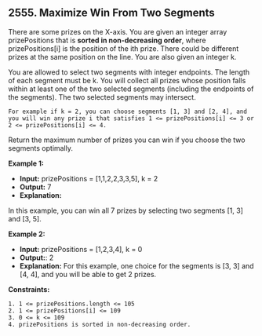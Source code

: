 ## 2555. Maximize Win From Two Segments

There are some prizes on the X-axis. You are given an integer array prizePositions that is **sorted in non-decreasing order**, where prizePositions[i] is the position of the ith prize. There could be different prizes at the same position on the line. You are also given an integer k.

You are allowed to select two segments with integer endpoints. The length of each segment must be k. You will collect all prizes whose position falls within at least one of the two selected segments (including the endpoints of the segments). The two selected segments may intersect.

    For example if k = 2, you can choose segments [1, 3] and [2, 4], and you will win any prize i that satisfies 1 <= prizePositions[i] <= 3 or 2 <= prizePositions[i] <= 4.

Return the maximum number of prizes you can win if you choose the two segments optimally.

**Example 1:**

- **Input:** prizePositions = [1,1,2,2,3,3,5], k = 2
- **Output:** 7
- **Explanation:**

In this example, you can win all 7 prizes by selecting two segments [1, 3] and [3, 5].

**Example 2:**

- **Input:** prizePositions = [1,2,3,4], k = 0
- **Output:**: 2
- **Explanation:** For this example, one choice for the segments is [3, 3] and [4, 4], and you will be able to get 2 prizes.

**Constraints:**

    1. 1 <= prizePositions.length <= 105
    2. 1 <= prizePositions[i] <= 109
    3. 0 <= k <= 109
    4. prizePositions is sorted in non-decreasing order.
